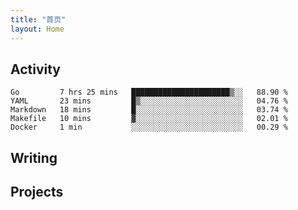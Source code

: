 ```yaml
---
title: "首页"
layout: Home
---
```


## Activity
<!--START_SECTION:waka-->
```text
Go         7 hrs 25 mins   ██████████████████████▒░░   88.90 % 
YAML       23 mins         █▒░░░░░░░░░░░░░░░░░░░░░░░   04.76 % 
Markdown   18 mins         █░░░░░░░░░░░░░░░░░░░░░░░░   03.74 % 
Makefile   10 mins         ▓░░░░░░░░░░░░░░░░░░░░░░░░   02.01 % 
Docker     1 min           ░░░░░░░░░░░░░░░░░░░░░░░░░   00.29 % 
```
<!--END_SECTION:waka-->

## Writing
<PindedPosts />

## Projects
<Projects />
